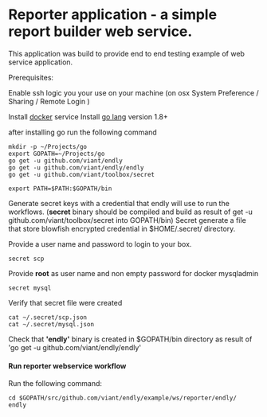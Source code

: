 # Reporter application - a simple report builder web service.

This application was build to provide end to end testing example of web service application.

Prerequisites:

Enable ssh logic you your use on your machine (on osx System Preference / Sharing / Remote Login )
 
Install [docker](https://docs.docker.com/engine/installation/) service
Install [go lang](https://golang.org/doc/install) version 1.8+

after installing go run the following command

```text
mkdir -p ~/Projects/go
export GOPATH=~/Projects/go
go get -u github.com/viant/endly
go get -u github.com/viant/endly/endly
go get -u github.com/viant/toolbox/secret

export PATH=$PATH:$GOPATH/bin
```

Generate secret keys with a credential that endly will use to run the workflows.
(**secret** binary should be compiled and build as result of get -u github.com/viant/toolbox/secret into GOPATH/bin)
Secret generate a file that store blowfish encrypted credential in $HOME/.secret/ directory.


Provide a user name and password to login to your box.
```text
secret scp
```
Provide  **root** as user name and non empty password for docker mysqladmin
```text
secret mysql
```

Verify that secret file were created
```text
cat ~/.secret/scp.json
cat ~/.secret/mysql.json
```


Check that **'endly'** binary is created in $GOPATH/bin directory as result of 
'go get -u github.com/viant/endly/endly'



#### Run reporter webservice workflow

Run the following command:

```text
cd $GOPATH/src/github.com/viant/endly/example/ws/reporter/endly/
endly
```


